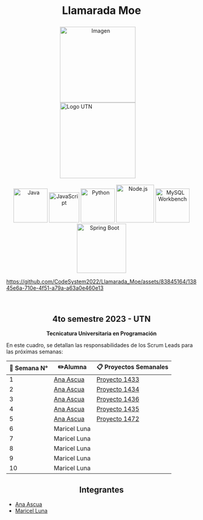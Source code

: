 <div align="center">
  <h1>Llamarada Moe</h1>
  <div align="left" style="display: inline-block;">
    <div align="center"> <!-- Este div centrará la imagen -->
      <img src="https://i.ibb.co/fHnmLGn/descarga-removebg-preview.png" alt="Imagen" width="200" style="max-height: 200px; vertical-align: middle; margin-right: 20px; margin-top: 0.2cm; vertical-align: text-bottom;">
    </div>
    <a href="https://www.frsr.utn.edu.ar/" style="display: inline-block; vertical-align: middle;">
      <img src="https://utn.edu.ar/images/logo-utn.png" alt="Logo UTN" width="200">
    </a>
  </div>
</div>
<br>
<div align="center">
  <a href="https://www.java.com/"><img src="https://cdn.icon-icons.com/icons2/2415/PNG/512/java_original_wordmark_logo_icon_146459.png" alt="Java" width="90" height="90"></a>
  <a href="https://www.javascript.com/"><img src="https://upload.wikimedia.org/wikipedia/commons/thumb/9/99/Unofficial_JavaScript_logo_2.svg/480px-Unofficial_JavaScript_logo_2.svg.png" alt="JavaScript" width="80" height="80"></a>
  <a href="https://www.python.org"><img src="https://miro.medium.com/v2/resize:fit:378/1*y6zvdl68fA-5nd9v-StFMg.png" alt="Python" width="90" height="90"></a>
  <a href="https://nodejs.org/"><img src="https://vistaran-tech.s3.ap-south-1.amazonaws.com/wp-content/uploads/2022/05/13104926/nodejs-logo.png" alt="Node.js" width="100" height="100"></a>
  <a href="https://www.mysql.com/products/workbench/"><img src="https://www.freepnglogos.com/uploads/logo-mysql-png/logo-mysql-mysql-logo-png-images-are-download-crazypng-21.png" alt="MySQL Workbench" width="90" height="90"></a>
<a href="https://spring.io/projects/spring-boot" style="margin-top: 40%;">
    <img src="https://upload.wikimedia.org/wikipedia/commons/4/44/Spring_Framework_Logo_2018.svg" alt="Spring Boot" width="130" height="130">
  </a>
</div>



https://github.com/CodeSystem2022/Llamarada_Moe/assets/83845164/13845e6a-710e-4f51-a79a-a63a0e460e13



<br>
<div align="center">
  <h2><b>4to semestre 2023 - UTN</b></h2>
  <p><b>Tecnicatura Universitaria en Programación</b></p>
</div>
En este cuadro, se detallan las responsabilidades de los Scrum Leads para las próximas semanas:

| 📆 Semana N° |✏️Alumna                               | 📋 Proyectos Semanales                                    |
|--------|--------------------------------------|-----------------------------------------------------------------------|
| 1      | [Ana Ascua](https://github.com/aniascua) | [Proyecto 1433](https://github.com/orgs/CodeSystem2022/projects/1433) |
| 2      | [Ana Ascua](https://github.com/aniascua) | [Proyecto 1434](https://github.com/orgs/CodeSystem2022/projects/1434)                |
| 3      | [Ana Ascua](https://github.com/aniascua) | [Proyecto 1436](https://github.com/orgs/CodeSystem2022/projects/1436)                |
| 4      | [Ana Ascua](https://github.com/aniascua) | [Proyecto 1435](https://github.com/orgs/CodeSystem2022/projects/1435)                |
| 5      | [Ana Ascua](https://github.com/aniascua) | [Proyecto 1472](https://github.com/orgs/CodeSystem2022/projects/1472)                |
| 6      | Maricel Luna                    |                                                                       |
| 7      | Maricel Luna                   |                                                                       |
| 8      | Maricel Luna                  |                                                                       |
| 9      | Maricel Luna                  |                                                                       |
| 10     | Maricel Luna                 |                                                                       |

<div align="center">
  <h2><b>Integrantes</b></h2>
</div>

- [Ana Ascua](https://github.com/aniascua)
- [Maricel Luna](https://github.com/Macelluna)
